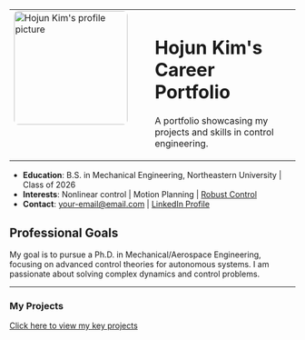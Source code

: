 <table>
  <tr>
    <td style="vertical-align: top; width: 220px; border: none;">
      <img src="나.jpg" alt="Hojun Kim's profile picture" width="200" style="border-radius: 8px;" />
    </td>
    <td style="vertical-align: top; border: none; padding-left: 20px;">
      <h1>Hojun Kim's Career Portfolio</h1>
      <p>A portfolio showcasing my projects and skills in control engineering.</p>
    </td>
  </tr>
</table>

- **Education**: B.S. in Mechanical Engineering, Northeastern University | Class of 2026
- **Interests**: Nonlinear control | Motion Planning | [Robust Control](research-interests.html)
- **Contact**: your-email@email.com | [LinkedIn Profile](https://www.linkedin.com/)

## Professional Goals
My goal is to pursue a Ph.D. in Mechanical/Aerospace Engineering, focusing on advanced control theories for autonomous systems. I am passionate about solving complex dynamics and control problems.

---
### My Projects
[Click here to view my key projects](projects.html)
